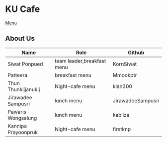 # KU Cafe

[Menu](menu.md)

## About Us

| Name          | Role           | Github    |
| ------------- | -------------- | --------- |
| Siwat Ponpued | team leader,breakfast menu | KornSiwat |
| Patteera      | breakfast menu | Mmookptr  |
| Thun Thunkijjanukij | Night-cafe menu | klan300 |
| Jirawadee Sampusri | lunch menu   |  JirawadeeSampusri |
| Pawaris Wongsalung | lunch menu   | kabilza |
| Kannipa Prayoonpruk | Night-cafe menu | firstknp |
